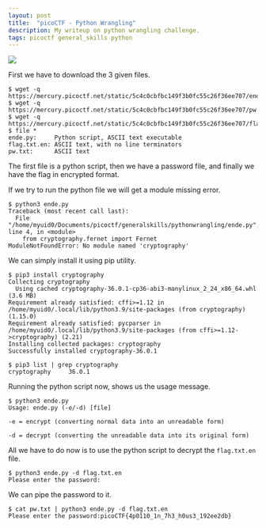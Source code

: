 ```yaml
---
layout: post
title:  "picoCTF - Python Wrangling"
description: My writeup on python wrangling challenge.
tags: picoctf general_skills python
---
```


![](https://i.imgur.com/WkwRyc0.png)

First we have to download the 3 given files.

```
$ wget -q https://mercury.picoctf.net/static/5c4c0cbfbc149f3b0fc55c26f36ee707/ende.py
$ wget -q https://mercury.picoctf.net/static/5c4c0cbfbc149f3b0fc55c26f36ee707/pw.txt
$ wget -q https://mercury.picoctf.net/static/5c4c0cbfbc149f3b0fc55c26f36ee707/flag.txt.en
$ file *
ende.py:     Python script, ASCII text executable
flag.txt.en: ASCII text, with no line terminators
pw.txt:      ASCII text
```

The first file is a python script, then we have a password file, and finally we have the flag in encrypted format.

If we try to run the python file we will get a module missing error.

```
$ python3 ende.py 
Traceback (most recent call last):
  File "/home/myuid0/Documents/picoctf/generalskills/pythonwrangling/ende.py", line 4, in <module>
    from cryptography.fernet import Fernet
ModuleNotFoundError: No module named 'cryptography'
```

We can simply install it using pip utility.

```
$ pip3 install cryptography
Collecting cryptography
  Using cached cryptography-36.0.1-cp36-abi3-manylinux_2_24_x86_64.whl (3.6 MB)
Requirement already satisfied: cffi>=1.12 in /home/myuid0/.local/lib/python3.9/site-packages (from cryptography) (1.15.0)
Requirement already satisfied: pycparser in /home/myuid0/.local/lib/python3.9/site-packages (from cffi>=1.12->cryptography) (2.21)
Installing collected packages: cryptography
Successfully installed cryptography-36.0.1
```

```
$ pip3 list | grep cryptography
cryptography     36.0.1
```

Running the python script now, shows us the usage message.

```
$ python3 ende.py 
Usage: ende.py (-e/-d) [file]
```

`-e = encrypt (converting normal data into an unreadable form)`

`-d = decrypt (converting the unreadable data into its original form)`

All we have to do now is to use the python script to decrypt the `flag.txt.en` file.

```
$ python3 ende.py -d flag.txt.en
Please enter the password:
```

We can pipe the password to it.

```
$ cat pw.txt | python3 ende.py -d flag.txt.en
Please enter the password:picoCTF{4p0110_1n_7h3_h0us3_192ee2db}
```
